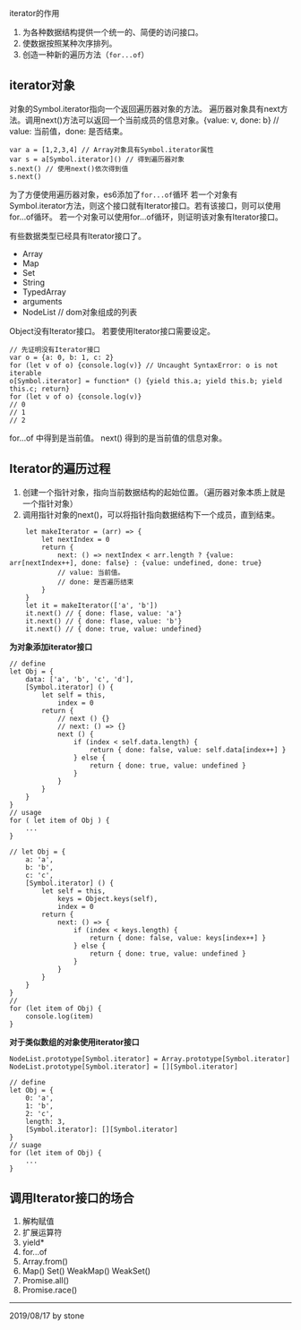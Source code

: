 iterator的作用  

1. 为各种数据结构提供一个统一的、简便的访问接口。  
2. 使数据按照某种次序排列。  
3. 创造一种新的遍历方法（`for...of`）  

## iterator对象

对象的Symbol.iterator指向一个返回遍历器对象的方法。
遍历器对象具有next方法。调用next()方法可以返回一个当前成员的信息对象。{value: v, done: b} // value: 当前值，done: 是否结束。

    var a = [1,2,3,4] // Array对象具有Symbol.iterator属性
    var s = a[Symbol.iterator]() // 得到遍历器对象
    s.next() // 使用next()依次得到值
    s.next()

为了方便使用遍历器对象，es6添加了`for...of`循环
若一个对象有Symbol.iterator方法，则这个接口就有Iterator接口。若有该接口，则可以使用for...of循环。
若一个对象可以使用for...of循环，则证明该对象有Iterator接口。

有些数据类型已经具有Iterator接口了。

- Array  
- Map  
- Set  
- String  
- TypedArray  
- arguments  
- NodeList // dom对象组成的列表

Object没有Iterator接口。
若要使用Iterator接口需要设定。

    // 先证明没有Iterator接口
    var o = {a: 0, b: 1, c: 2}
    for (let v of o) {console.log(v)} // Uncaught SyntaxError: o is not iterable
    o[Symbol.iterator] = function* () {yield this.a; yield this.b; yield this.c; return}
    for (let v of o) {console.log(v)}
    // 0
    // 1
    // 2

for...of 中得到是当前值。
next() 得到的是当前值的信息对象。

## Iterator的遍历过程

1. 创建一个指针对象，指向当前数据结构的起始位置。（遍历器对象本质上就是一个指针对象）
2. 调用指针对象的next()，可以将指针指向数据结构下一个成员，直到结束。

```
    let makeIterator = (arr) => {
        let nextIndex = 0
        return {
            next: () => nextIndex < arr.length ? {value: arr[nextIndex++], done: false} : {value: undefined, done: true}
            // value: 当前值。
            // done: 是否遍历结束
        }
    }
    let it = makeIterator(['a', 'b'])
    it.next() // { done: flase, value: 'a'}
    it.next() // { done: flase, value: 'b'}
    it.next() // { done: true, value: undefined}
```

**为对象添加iterator接口**  

    // define
    let Obj = {
        data: ['a', 'b', 'c', 'd'],
        [Symbol.iterator] () {
            let self = this,
                index = 0
            return {
                // next () {}
                // next: () => {}
                next () {
                    if (index < self.data.length) {
                        return { done: false, value: self.data[index++] }
                    } else {
                        return { done: true, value: undefined }
                    }
                }
            }
        }
    }
    // usage
    for ( let item of Obj ) {
        ...
    }

    // let Obj = {
        a: 'a',
        b: 'b',
        c: 'c',
        [Symbol.iterator] () {
            let self = this,
                keys = Object.keys(self),
                index = 0
            return {
                next: () => {
                    if (index < keys.length) {
                        return { done: false, value: keys[index++] }
                    } else {
                        return { done: true, value: undefined }
                    }
                }
            }
        }
    }
    //
    for (let item of Obj) {
        console.log(item)
    }

**对于类似数组的对象使用iterator接口**  

    NodeList.prototype[Symbol.iterator] = Array.prototype[Symbol.iterator]
    NodeList.prototype[Symbol.iterator] = [][Symbol.iterator]

    // define
    let Obj = {
        0: 'a',
        1: 'b',
        2: 'c',
        length: 3,
        [Symbol.iterator]: [][Symbol.iterator]
    }
    // suage
    for (let item of Obj) {
        ... 
    }

## 调用Iterator接口的场合

1. 解构赋值
2. 扩展运算符
3. yield*
4. for...of
5. Array.from()
6. Map() Set() WeakMap() WeakSet()
7. Promise.all()
8. Promise.race()

---
2019/08/17 by stone